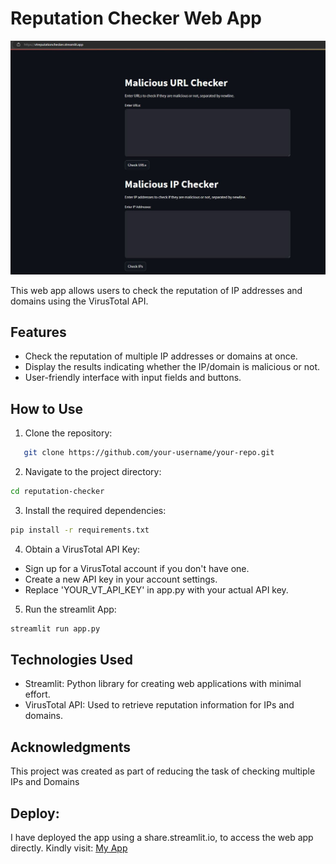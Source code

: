 # Reputation Checker Web App

![Web App Screenshot](malicious.JPG) 

This web app allows users to check the reputation of IP addresses and domains using the VirusTotal API.

## Features

- Check the reputation of multiple IP addresses or domains at once.
- Display the results indicating whether the IP/domain is malicious or not.
- User-friendly interface with input fields and buttons.

## How to Use

1. Clone the repository:
```bash
   git clone https://github.com/your-username/your-repo.git
```
2. Navigate to the project directory:
```bash
cd reputation-checker
```
3. Install the required dependencies:
```bash
pip install -r requirements.txt
```
4. Obtain a VirusTotal API Key:
- Sign up for a VirusTotal account if you don't have one.
- Create a new API key in your account settings.
- Replace 'YOUR_VT_API_KEY' in app.py with your actual API key.
5. Run the streamlit App:
 ```bash
streamlit run app.py
```
## Technologies Used
- Streamlit: Python library for creating web applications with minimal effort.
- VirusTotal API: Used to retrieve reputation information for IPs and domains.

## Acknowledgments
This project was created as part of reducing the task of checking multiple IPs and Domains 

## Deploy:
I have deployed the app using a share.streamlit.io, to access the web app directly. Kindly visit:
[My App](https://vtreputationchecker.streamlit.app/)

